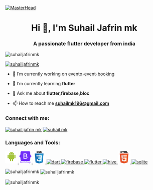 [![MasterHead](https://www.daily.co/blog/content/images/size/w2000/2023/07/Flutter-feature.png)]()
<h1 align="center">Hi 👋, I'm Suhail Jafrin mk</h1>
<h3 align="center">A passionate flutter developer from india</h3>

<p align="left"> <img src="https://komarev.com/ghpvc/?username=suhailjafrinmk&label=Profile%20views&color=0e75b6&style=flat" alt="suhailjafrinmk" /> </p>

<p align="left"> <a href="https://github.com/ryo-ma/github-profile-trophy"><img src="https://github-profile-trophy.vercel.app/?username=suhailjafrinmk" alt="suhailjafrinmk" /></a> </p>

- 🔭 I’m currently working on [evento-event-booking](https://github.com/SuhailJafrinmk/Evento_event_booking)

- 🌱 I’m currently learning **flutter**

- 💬 Ask me about **flutter,firebase,bloc**

- 📫 How to reach me **suhailmk196@gmail.com**

<h3 align="left">Connect with me:</h3>
<p align="left">
<a href="https://linkedin.com/in/suhail jafrin mk" target="blank"><img align="center" src="https://raw.githubusercontent.com/rahuldkjain/github-profile-readme-generator/master/src/images/icons/Social/linked-in-alt.svg" alt="suhail jafrin mk" height="30" width="40" /></a>
<a href="https://stackoverflow.com/users/suhail mk" target="blank"><img align="center" src="https://raw.githubusercontent.com/rahuldkjain/github-profile-readme-generator/master/src/images/icons/Social/stack-overflow.svg" alt="suhail mk" height="30" width="40" /></a>
</p>

<h3 align="left">Languages and Tools:</h3>
<p align="left"> <a href="https://developer.android.com" target="_blank" rel="noreferrer"> <img src="https://raw.githubusercontent.com/devicons/devicon/master/icons/android/android-original-wordmark.svg" alt="android" width="40" height="40"/> </a> <a href="https://getbootstrap.com" target="_blank" rel="noreferrer"> <img src="https://raw.githubusercontent.com/devicons/devicon/master/icons/bootstrap/bootstrap-plain-wordmark.svg" alt="bootstrap" width="40" height="40"/> </a> <a href="https://www.w3schools.com/css/" target="_blank" rel="noreferrer"> <img src="https://raw.githubusercontent.com/devicons/devicon/master/icons/css3/css3-original-wordmark.svg" alt="css3" width="40" height="40"/> </a> <a href="https://dart.dev" target="_blank" rel="noreferrer"> <img src="https://www.vectorlogo.zone/logos/dartlang/dartlang-icon.svg" alt="dart" width="40" height="40"/> </a> <a href="https://firebase.google.com/" target="_blank" rel="noreferrer"> <img src="https://www.vectorlogo.zone/logos/firebase/firebase-icon.svg" alt="firebase" width="40" height="40"/> </a> <a href="https://flutter.dev" target="_blank" rel="noreferrer"> <img src="https://www.vectorlogo.zone/logos/flutterio/flutterio-icon.svg" alt="flutter" width="40" height="40"/> </a> <a href="https://hive.apache.org/" target="_blank" rel="noreferrer"> <img src="https://www.vectorlogo.zone/logos/apache_hive/apache_hive-icon.svg" alt="hive" width="40" height="40"/> </a> <a href="https://www.w3.org/html/" target="_blank" rel="noreferrer"> <img src="https://raw.githubusercontent.com/devicons/devicon/master/icons/html5/html5-original-wordmark.svg" alt="html5" width="40" height="40"/> </a> <a href="https://www.sqlite.org/" target="_blank" rel="noreferrer"> <img src="https://www.vectorlogo.zone/logos/sqlite/sqlite-icon.svg" alt="sqlite" width="40" height="40"/> </a> </p>

<p><img align="left" src="https://github-readme-stats.vercel.app/api/top-langs?username=suhailjafrinmk&show_icons=true&locale=en&layout=compact" alt="suhailjafrinmk" /></p>

<p>&nbsp;<img align="center" src="https://github-readme-stats.vercel.app/api?username=suhailjafrinmk&show_icons=true&locale=en" alt="suhailjafrinmk" /></p>

<p><img align="center" src="https://github-readme-streak-stats.herokuapp.com/?user=suhailjafrinmk&" alt="suhailjafrinmk" /></p>
